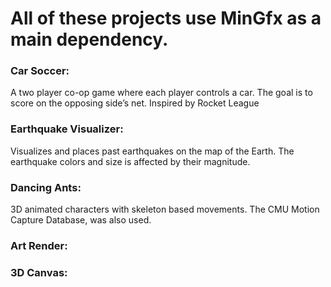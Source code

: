 # All of these projects use **MinGfx** as a main dependency.

### Car Soccer:
A two player co-op game where each player controls a car. The goal is to score on the opposing side’s net. Inspired by Rocket League

### Earthquake Visualizer: 
Visualizes and places past earthquakes on the map of the Earth. The earthquake colors and size is affected by their magnitude.

### Dancing Ants: 
3D animated characters with skeleton based movements. The CMU Motion Capture Database, was also used.

### Art Render:

### 3D Canvas: 